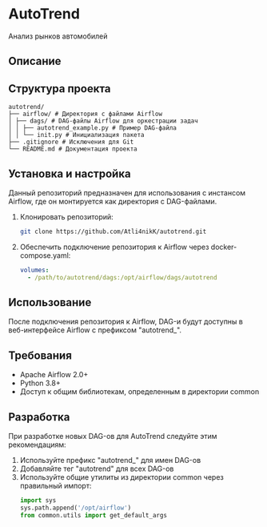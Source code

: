 ﻿# AutoTrend

Анализ рынков автомобилей

## Описание

## Структура проекта

```
autotrend/
├── airflow/ # Директория с файлами Airflow
│ ├── dags/ # DAG-файлы Airflow для оркестрации задач
│ │ ├── autotrend_example.py # Пример DAG-файла
│ │ └── init.py # Инициализация пакета
├── .gitignore # Исключения для Git
└── README.md # Документация проекта
```

## Установка и настройка

Данный репозиторий предназначен для использования с инстансом Airflow, где он монтируется как директория с DAG-файлами.

1. Клонировать репозиторий:
   ```bash
   git clone https://github.com/Atli4nikK/autotrend.git
   ```

2. Обеспечить подключение репозитория к Airflow через docker-compose.yaml:
   ```yaml
   volumes:
     - /path/to/autotrend/dags:/opt/airflow/dags/autotrend
   ```

## Использование

После подключения репозитория к Airflow, DAG-и будут доступны в веб-интерфейсе Airflow с префиксом "autotrend_".

## Требования

- Apache Airflow 2.0+
- Python 3.8+
- Доступ к общим библиотекам, определенным в директории common

## Разработка

При разработке новых DAG-ов для AutoTrend следуйте этим рекомендациям:

1. Используйте префикс "autotrend_" для имен DAG-ов
2. Добавляйте тег "autotrend" для всех DAG-ов
3. Используйте общие утилиты из директории common через правильный импорт:
   ```python
   import sys
   sys.path.append('/opt/airflow')
   from common.utils import get_default_args
   ```
